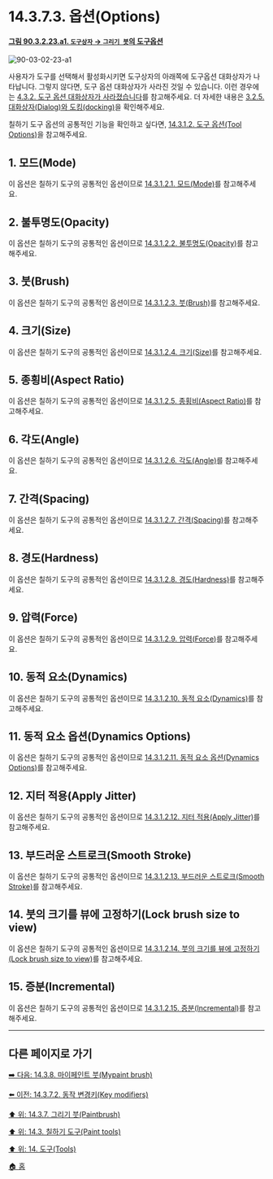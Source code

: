 # 14.3.7.3. 옵션(Options)

<a id="90-03-02-23-a1"></a>

#### [그림 90.3.2.23.a1. `도구상자` → `그리기 붓`의 도구옵션](./90-03-02-23-paintbrush.md#90-03-02-23-a1)
![90-03-02-23-a1](https://github.com/wonder13662/gimp/assets/15767104/a8ef3a23-51e7-46db-a10a-15cffa7ccd6b)

사용자가 도구를 선택해서 활성화시키면 도구상자의 아래쪽에 도구옵션 대화상자가 나타납니다. 그렇지 않다면, 도구 옵션 대화상자가 사라진 것일 수 있습니다. 이런 경우에는 [4.3.2. 도구 옵션 대화상자가 사라졌습니다](./04-03-02-tool-options-dialog-is-missing.md)를 참고해주세요. 더 자세한 내용은 [3.2.5. 대화상자(Dialog)와 도킹(docking)](./03-02-05-00-dialogs-and-docking.md)을 확인해주세요.

칠하기 도구 옵션의 공통적인 기능을 확인하고 싶다면, [14.3.1.2. 도구 옵션(Tool Options)](./14-03-01-02-00-tool_options.md)을 참고해주세요.

## 1. 모드(Mode)
이 옵션은 칠하기 도구의 공통적인 옵션이므로 [14.3.1.2.1. 모드(Mode)](./14-03-01-02-01-mode.md)를 참고해주세요.

## 2. 불투명도(Opacity)
이 옵션은 칠하기 도구의 공통적인 옵션이므로 [14.3.1.2.2. 불투명도(Opacity)](./14-03-01-02-02-opacity.md)를 참고해주세요.

## 3. 붓(Brush)
이 옵션은 칠하기 도구의 공통적인 옵션이므로 [14.3.1.2.3. 붓(Brush)](./14-03-01-02-03-00-brush.md)를 참고해주세요.

## 4. 크기(Size)
이 옵션은 칠하기 도구의 공통적인 옵션이므로 [14.3.1.2.4. 크기(Size)](./14-03-01-02-04-size.md)를 참고해주세요.

## 5. 종횡비(Aspect Ratio)
이 옵션은 칠하기 도구의 공통적인 옵션이므로 [14.3.1.2.5. 종횡비(Aspect Ratio)](./14-03-01-02-05-aspect_ratio.md)를 참고해주세요.

## 6. 각도(Angle)
이 옵션은 칠하기 도구의 공통적인 옵션이므로 [14.3.1.2.6. 각도(Angle)](./14-03-01-02-06-angle.md)를 참고해주세요.

## 7. 간격(Spacing)
이 옵션은 칠하기 도구의 공통적인 옵션이므로 [14.3.1.2.7. 간격(Spacing)](./14-03-01-02-07-spacing.md)를 참고해주세요.

## 8. 경도(Hardness)
이 옵션은 칠하기 도구의 공통적인 옵션이므로 [14.3.1.2.8. 경도(Hardness)](./14-03-01-02-08-hardness.md)를 참고해주세요.

## 9. 압력(Force)
이 옵션은 칠하기 도구의 공통적인 옵션이므로 [14.3.1.2.9. 압력(Force)](./14-03-01-02-09-force.md)를 참고해주세요.

## 10. 동적 요소(Dynamics)
이 옵션은 칠하기 도구의 공통적인 옵션이므로 [14.3.1.2.10. 동적 요소(Dynamics)](./14-03-01-02-10-dynamics.md)를 참고해주세요.

## 11. 동적 요소 옵션(Dynamics Options)
이 옵션은 칠하기 도구의 공통적인 옵션이므로 [14.3.1.2.11. 동적 요소 옵션(Dynamics Options)](./14-03-01-02-11-dynamics_options.md)를 참고해주세요.

## 12. 지터 적용(Apply Jitter)
이 옵션은 칠하기 도구의 공통적인 옵션이므로 [14.3.1.2.12. 지터 적용(Apply Jitter)](./14-03-01-02-12-apply_jitter.md)를 참고해주세요.

## 13. 부드러운 스트로크(Smooth Stroke)
이 옵션은 칠하기 도구의 공통적인 옵션이므로 [14.3.1.2.13. 부드러운 스트로크(Smooth Stroke)](./14-03-01-02-13-smooth_stroke.md)를 참고해주세요.

## 14. 붓의 크기를 뷰에 고정하기(Lock brush size to view)
이 옵션은 칠하기 도구의 공통적인 옵션이므로 [14.3.1.2.14. 붓의 크기를 뷰에 고정하기(Lock brush size to view)](./14-03-01-02-14-lock_brush_size_to_view.md)를 참고해주세요.

## 15. 증분(Incremental)
이 옵션은 칠하기 도구의 공통적인 옵션이므로 [14.3.1.2.15. 증분(Incremental)](./14-03-01-02-15-incremental.md)를 참고해주세요.

***

## 다른 페이지로 가기

[➡️ 다음: 14.3.8. 마이페인트 붓(Mypaint brush)](./14-03-08-00-mypaint-brush.md)

[⬅️ 이전: 14.3.7.2. 동작 변경키(Key modifiers)](./14-03-07-02-key_modifiers.md)

[⬆️ 위: 14.3.7. 그리기 붓(Paintbrush)](./14-03-07-00-paintbrush.md)

[⬆️ 위: 14.3. 칠하기 도구(Paint tools)](./14-03-00-paint_tools.md)

[⬆️ 위: 14. 도구(Tools)](./14-00-tools.md)

[🏠 홈](./00-home.md)
